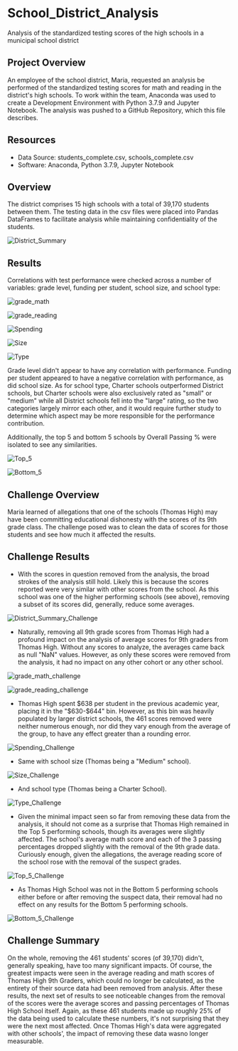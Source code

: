 # School_District_Analysis
Analysis of the standardized testing scores of the high schools in a municipal school district

## Project Overview
An employee of the school district, Maria, requested an analysis be performed of the standardized testing scores for math and reading in the district's high schools. To work within the team, Anaconda was used to create a Development Environment with Python 3.7.9 and Jupyter Notebook. The analysis was pushed to a GitHub Repository, which this file describes.

## Resources
- Data Source: students_complete.csv, schools_complete.csv
- Software: Anaconda, Python 3.7.9, Jupyter Notebook

## Overview
The district comprises 15 high schools with a total of 39,170 students between them. The testing data in the csv files were placed into Pandas DataFrames to facilitate analysis while maintaining confidentiality of the students.

![District_Summary](Resources/District_Summary.jpg)

## Results
Correlations with test performance were checked across a number of variables: grade level, funding per student, school size, and school type:

![grade_math](Resources/grade_math.jpg)

![grade_reading](Resources/grade_reading.jpg) 

![Spending](Resources/Spending.jpg)

![Size](Resources/Size.jpg)

![Type](Resources/Type.jpg)

Grade level didn't appear to have any correlation with performance. Funding per student appeared to have a negative correlation with performance, as did school size. As for school type, Charter schools outperformed District schools, but Charter schools were also exclusively rated as "small" or "medium" while all District schools fell into the "large" rating, so the two categories largely mirror each other, and it would require further study to determine which aspect may be more responsible for the performance contribution. 

Additionally, the top 5 and bottom 5 schools by Overall Passing % were isolated to see any similarities.

![Top_5](Resources/Top_5.jpg)

![Bottom_5](Resources/Bottom_5.jpg)

## Challenge Overview
Maria learned of allegations that one of the schools (Thomas High) may have been committing educational dishonesty with the scores of its 9th grade class. The challenge posed was to clean the data of scores for those students and see how much it affected the results.

## Challenge Results
* With the scores in question removed from the analysis, the broad strokes of the analysis still hold. Likely this is because the scores reported were very similar with other scores from the school. As this school was one of the higher performing schools (see above), removing a subset of its scores did, generally, reduce some averages.

![District_Summary_Challenge](Resources/District_Summary_Challenge.jpg)

* Naturally, removing all 9th grade scores from Thomas High had a profound impact on the analysis of average scores for 9th graders from Thomas High. Without any scores to analyze, the averages came back as null "NaN" values. However, as only these scores were removed from the analysis, it had no impact on any other cohort or any other school.

![grade_math_challenge](Resources/grade_math_challenge.jpg)

![grade_reading_challenge](Resources/grade_reading_challenge.jpg)

* Thomas High spent $638 per student in the previous academic year, placing it in the "$630-$644" bin. However, as this bin was heavily populated by larger district schools, the 461 scores removed were neither numerous enough, nor did they vary enough from the average of the group, to have any effect greater than a rounding error.

![Spending_Challenge](Resources/Spending_Challenge.jpg)

* Same with school size (Thomas being a "Medium" school).

![Size_Challenge](Resources/Size_Challenge.jpg)

* And school type (Thomas being a Charter School).

![Type_Challenge](Resources/Type_Challenge.jpg)

* Given the minimal impact seen so far from removing these data from the analysis, it should not come as a surprise that Thomas High remained in the Top 5 performing schools, though its averages were slightly affected. The school's average math score and each of the 3 passing percentages dropped slightly with the removal of the 9th grade data. Curiously enough, given the allegations, the average reading score of the school rose with the removal of the suspect grades.

![Top_5_Challenge](Resources/Top_5_Challenge.jpg)

* As Thomas High School was not in the Bottom 5 performing schools either before or after removing the suspect data, their removal had no effect on any results for the Bottom 5 performing schools. 

![Bottom_5_Challenge](Resources/Bottom_5_Challenge.jpg)

## Challenge Summary
On the whole, removing the 461 students' scores (of 39,170) didn't, generally speaking, have too many significant impacts. Of course, the greatest impacts were seen in the average reading and math scores of Thomas High 9th Graders, which could no longer be calculated, as the entirety of their source data had been removed from analysis. After these results, the next set of results to see noticeable changes from the removal of the scores were the average scores and passing percentages of Thomas High School itself. Again, as these 461 students made up roughly 25% of the data being used to calculate these numbers, it's not surprising that they were the next most affected. Once Thomas High's data were aggregated with other schools', the impact of removing these data wasno longer measurable.
